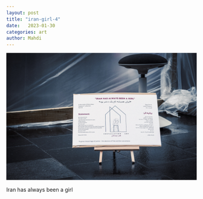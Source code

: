 ```yaml
---
layout: post
title: "iran-girl-4"
date:   2023-01-30
categories: art
author: Mahdi
---
```


![iran-girl-4](/img/arts/iran-girl-4.jpg)

<span class='image-details'>
Iran has always been a girl
</span>
